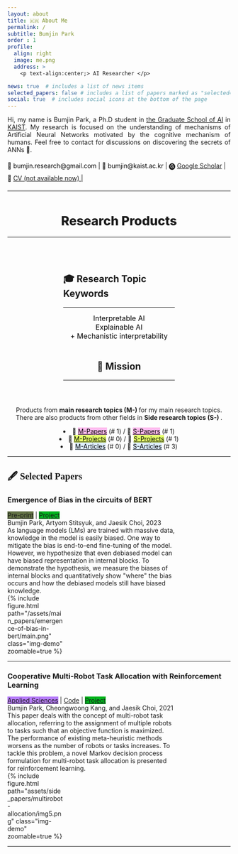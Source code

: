 ```yaml
---
layout: about
title: 🇰🇷 About Me
permalink: /
subtitle: Bumjin Park
order : 1 
profile:
  align: right
  image: me.png
  address: >
    <p text-align:center;> AI Researcher </p>

news: true  # includes a list of news items
selected_papers: false # includes a list of papers marked as "selected={true}"
social: true  # includes social icons at the bottom of the page
---
```


<p style="text-align: justify;">
Hi, my name is Bumjin Park, a Ph.D student in <a href="https://gsai.kaist.ac.kr/">the Graduate School of AI</a> in <a href="https://www.kaist.ac.kr/en/">KAIST</a>.  
My research is focused on the understanding of mechanisms of Artificial Neural Networks motivated by the cognitive mechanism of humans. 
Feel free to contact for discussions on discovering the secrets of ANNs 🤗.
</p>

<div style="line-height:2.0">
📨 <tag class="box-demo-link" style='color:#000000;background:#ffffff;border-radius: 10px;'>bumjin.research@gmail.com</tag> 
| 📨 <tag class="box-demo-link" style='color:#000000;background:#ffffff;border-radius: 10px;'>bumjin@kaist.ac.kr</tag> 
| 🅖 <a class="box-demo-link" href="https://scholar.google.co.kr/citations?user=XzIXaxoAAAAJ&hl=ko" >Google Scholar</a> 
| 🧾 <a class="box-demo-link" href="">  CV (not available now) </a> 
| 
</div>
<hr style='margin-bottom:50px;'>

<center>
<h1 style='font-weight: 800;'> Research Products </h1>
<hr>
<div class="card" style="width:auto;padding:30px;margin-top:20px;width:50%;">
<h2 style='text-align:left'> 🎓 Research Topic Keywords   </h2>
<!-- <hr style="margin:2px;padding:2px"> -->
<hr style='margin-top:0px'>
<li style="list-style-type: none;"> <text class="box-demo-link" style="color:#000000;background:#ffffff;font-size:16px;"> Interpretable AI </text> </li> 
<li style="list-style-type: none;"> <text class="box-demo-link" style="color:#000000;background:#ffffff;font-size:16px"> Explainable AI </text> </li>
<li style="list-style-type: none;"> <text class="box-demo-link" style="color:#000000;background:#ffffff;font-size:16px"> + Mechanistic interpretability </text> </li>
<br>

<h2> 🚀 Mission </h2>
<hr style='margin-top:0px'>
</div>


<p>
Products from <strong> main research topics (M-) </strong> for my main research topics. <br>
There are also products from other fields in <strong>Side research topics (S-) </strong>.
</p>


<li> 
📌 <a class="box-demo-link" href="/main_papers/" style="background:#ffbbee; color:#000000;" > M-Papers</a> (# 1) / 
🧢 <a class="box-demo-link" href="/side_papers/" style="background:#ffbbee; color:#000000;" > S-Papers</a>  (# 1) 
</li>
<li> 
📌 <a class="box-demo-link" href="/main_projects/" style="background:#e3ff67; color:#000000;" > M-Projects</a> (# 0) / 
🧢 <a class="box-demo-link" href="/side_projects/" style="background:#e3ff67; color:#000000;" >S-Projects</a> (# 1)  
</li> 
<li>  
📌 <a class="box-demo-link" href="/main_articles/" style="background:#ddeeff; color:#000000;" >M-Articles</a> (# 0) / 
🧢 <a class="box-demo-link" href="/side_articles/" style="background:#ddeeff; color:#000000;" >S-Articles</a>  (# 3)
</li>

</center>


<hr>
 <h2 style="font-family:Times New Roman"> 🖋 Selected Papers   </h2>

  <!--  Emergence of Bias in the circuits of BERT  -->
  <h3 class="demo-title"> Emergence of Bias in the circuits of BERT </h3>
  <div class="demolink">
    <a class="box-demo-link" href="https://drive.google.com/file/d/1v3q8HBThVcIXzr0eADwiXHXB2tV2JR_m/view?usp=sharing" style="background:#617143" >Pre-print</a> | 
      <a class="box-demo-link" href="/main_papers/emergence_of_bias_in_bert/" style="background:#00B51E;" >Project</a>
    <div class="authors">Bumjin Park, Artyom Stitsyuk, and Jaesik Choi, 2023  </div>
  </div>
  <!--  
    <a class="box-demo-link" href="https://github.com/fxnnxc/vision-pretraining-bias" >Code</a> | 
    <a class="box-demo-link" href="/paper/explaining_pretraining_bias/"  style="background:#00B51E;">Project</a>
  -->
  <div class="row">
    <div class="column-first" style="width:75%" >
    As language models (LMs) are trained with massive data, knowledge in the model is easily biased. One way to mitigate the bias is end-to-end fine-tuning of the model. However, we hypothesize that even debiased model can have biased representation in internal blocks. To demonstrate the hypothesis, we measure the biases of internal blocks and quantitatively show "where" the bias occurs and how the debiased models still have biased knowledge. 
    </div>
    <div class="column-second" style="width:25%">
    {% include figure.html path="/assets/main_papers/emergence-of-bias-in-bert/main.png" class="img-demo" zoomable=true %}
          <!-- <img width="100%" src="">   -->
    </div>
  </div>
  <hr/>


<!--  MultiRobot Allocation Bias  -->
<h3 class="demo-title"> Cooperative Multi-Robot Task Allocation with Reinforcement Learning </h3>
<div class="demolink">
  <a class="box-demo-link" href="https://www.mdpi.com/2076-3417/12/1/272" style="background:#B77EFA" >Applied Sciences</a> | 
  <a class="box-demo-link" href="https://github.com/fxnnxc/Cooperative-Multi-Robot-Task-Allocation-with-Reinforcement-Learning" >Code</a> | 
  <a class="box-demo-link" href="/side_papers/multirobot_allocation/" style="background:#00B51E;" >Project</a>
  <div class="authors">Bumjin Park, Cheongwoong Kang, and Jaesik Choi, 2021  </div>
</div>
<div class="row">
  <div class="column-first" style="width:75%" >
This paper deals with the concept of multi-robot task allocation, referring to the assignment of multiple robots to tasks such that an objective function is maximized. The performance of existing meta-heuristic methods worsens as the number of robots or tasks increases. To tackle this problem, a novel Markov decision process formulation for multi-robot task allocation is presented for reinforcement learning. 
  </div>
  <div class="column-second" style="width:25%" >
  {% include figure.html path="assets/side_papers/multirobot-allocation/img5.png" class="img-demo" zoomable=true %}
        <!-- <img width="100%" src="">   -->
  </div>
</div>
<hr/>

<br style='margin-bottom:50px;'>

<!-- <a class="box-demo-link" href="/reading_list/" style="background:#617143 " >🐾 Research Progress</a> | 

<a class="box-demo-link" href="/reading_list/" style="background:#617143 " >🐾 Research Progress</a> |  -->
